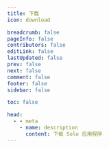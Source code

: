 ```yaml
---
title: 下载
icon: download

breadcrumb: false
pageInfo: false
contributors: false
editLink: false
lastUpdated: false
prev: false
next: false
comment: false
footer: false
sidebar: false

toc: false

head:
  - - meta
    - name: description
      content: 下载 Solo 应用程序
---
```


<script setup>
import Download from "@source/components/Download.vue";
</script>

<Download lang="zh" />
